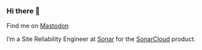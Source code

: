 ### Hi there 👋

Find me on <a rel="me" href="https://piaille.fr/@floh">Mastodon</a>

I’m a Site Reliability Engineer at [Sonar](https://sonarsource.com) for the [SonarCloud](https://sonarcloud.io) product.
